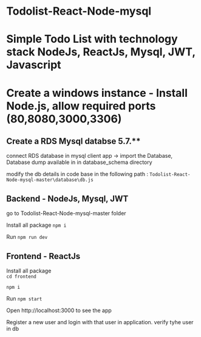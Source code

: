 # Todolist-React-Node-mysql

# Simple Todo List with technology stack NodeJs, ReactJs, Mysql, JWT, Javascript


# Create a windows instance - Install Node.js, allow required ports (80,8080,3000,3306)

## Create a RDS Mysql databse 5.7.** 

connect RDS database in mysql client app -> import the Database, Database dump available in in database_schema directory

modify the db details in code base in the following path : `Todolist-React-Node-mysql-master\database\db.js`


## Backend - NodeJs, Mysql, JWT

go to Todolist-React-Node-mysql-master folder 

Install all package  `npm i`   

Run `npm run dev`


## Frontend - ReactJs

Install all package   
`cd frontend`     

`npm i`

Run `npm start`

Open http://localhost:3000  to see the app

Register a new user and login with that user in application. verify tyhe user in db


